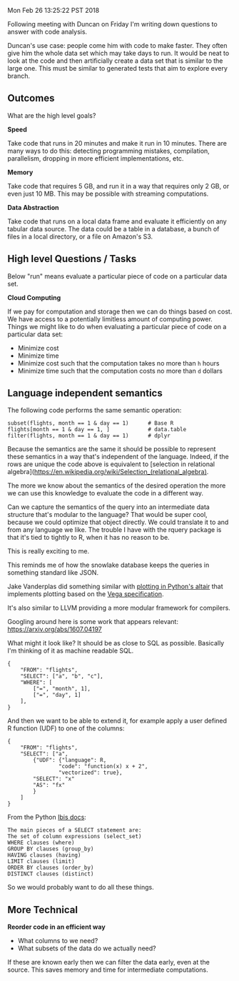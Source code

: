 Mon Feb 26 13:25:22 PST 2018

Following meeting with Duncan on Friday I'm writing down questions to
answer with code analysis.

Duncan's use case: people come him with code to make faster. They often
give him the whole data set which may take days to run. It would be neat to
look at the code and then artificially create a data set that is similar to
the large one. This must be similar to generated tests that aim to explore
every branch.

## Outcomes

What are the high level goals?

__Speed__

Take code that runs in 20 minutes and make it run in 10 minutes. There are
many ways to do this: detecting programming mistakes, compilation,
parallelism, dropping in more efficient implementations, etc.

__Memory__

Take code that requires 5 GB, and run it in a way that requires only 2 GB,
or even just 10 MB. This may be possible with streaming computations.

__Data Abstraction__

Take code that runs on a local data frame and evaluate it efficiently on
any tabular data source. The data could be a table in a database, a bunch
of files in a local directory, or a file on Amazon's S3.


## High level Questions / Tasks

Below "run" means evaluate a particular piece of code on a particular data
set.

__Cloud Computing__

If we pay for computation and storage then we can do things based on cost.
We have access to a potentially limitless amount of computing power.
Things we might like to do when evaluating a particular piece of code on a
particular data set:

- Minimize cost
- Minimize time
- Minimize cost such that the computation takes no more than `h` hours
- Minimize time such that the computation costs no more than `d` dollars


## Language independent semantics

The following code performs the same semantic operation:

```{R}
subset(flights, month == 1 & day == 1)      # Base R
flights[month == 1 & day == 1, ]            # data.table
filter(flights, month == 1 & day == 1)      # dplyr
```

Because the semantics are the same it should be possible to represent these
semantics in a way that's independent of the language. Indeed, if the rows
are unique the code above is
equivalent to [selection in relational
algebra](https://en.wikipedia.org/wiki/Selection_(relational_algebra).

The more we know about the semantics of the desired operation the more we
can use this knowledge to evaluate the code in a different way. 

Can we capture the semantics of the query into an intermediate data
structure that's modular to the language? That would be super cool, because
we could optimize that object directly. We could translate it to and from
any language we like. The trouble I have with the rquery package is that
it's tied to tightly to R, when it has no reason to be.

This is really exciting to me.

This reminds me of how the snowlake database keeps the queries in something
standard like JSON.

Jake Vanderplas did something similar with [plotting in Python's
altair](https://github.com/altair-viz/altair) that implements plotting
based on the [Vega
specification](https://vega.github.io/vega/examples/bar-chart/).

It's also similar to LLVM providing a more modular framework for compilers.

Googling around here is some work that appears relevant:
https://arxiv.org/abs/1607.04197

What might it look like? It should be as close to SQL as possible.
Basically I'm thinking of it as machine readable SQL.

```
{
    "FROM": "flights",
    "SELECT": ["a", "b", "c"],
    "WHERE": [
        ["=", "month", 1],
        ["=", "day", 1]
    ],
}
```

And then we want to be able to extend it, for example apply a user defined R
function (UDF) to one of the columns:

```
{
    "FROM": "flights",
    "SELECT": ["a", 
        {"UDF": {"language": R,
                "code": "function(x) x + 2",
                "vectorized": true},
        "SELECT": "x"
        "AS": "fx"
        }
    ]
}
```


From the Python [Ibis docs](http://docs.ibis-project.org/design.html):

```
The main pieces of a SELECT statement are:
The set of column expressions (select_set)
WHERE clauses (where)
GROUP BY clauses (group_by)
HAVING clauses (having)
LIMIT clauses (limit)
ORDER BY clauses (order_by)
DISTINCT clauses (distinct)
```

So we would probably want to do all these things.


## More Technical

__Reorder code in an efficient way__


- What columns to we need?
- What subsets of the data do we actually need?

If these are known early then we can filter the data early, even at the
source. This saves memory and time for intermediate computations.
